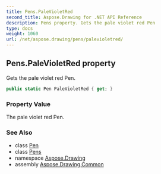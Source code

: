 ```yaml
---
title: Pens.PaleVioletRed
second_title: Aspose.Drawing for .NET API Reference
description: Pens property. Gets the pale violet red Pen
type: docs
weight: 1060
url: /net/aspose.drawing/pens/palevioletred/
---
```

## Pens.PaleVioletRed property

Gets the pale violet red Pen.

```csharp
public static Pen PaleVioletRed { get; }
```

### Property Value

The pale violet red Pen.

### See Also

* class [Pen](../../pen/)
* class [Pens](../)
* namespace [Aspose.Drawing](../../pens/)
* assembly [Aspose.Drawing.Common](../../../)


